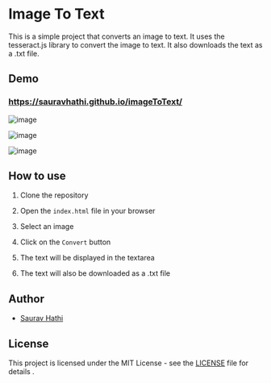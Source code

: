 # Image To Text

This is a simple project that converts an image to text. It uses the tesseract.js library to convert the image to text. It also downloads the text as a .txt file.

## Demo

### https://sauravhathi.github.io/imageToText/

![image](https://user-images.githubusercontent.com/61316762/203771705-998822b9-9689-45ba-8518-6cfbec9e7f78.png)

![image](https://user-images.githubusercontent.com/61316762/203771710-b0478a06-d20f-43c9-9a51-e70093ffcc07.png)

![image](https://user-images.githubusercontent.com/61316762/203771726-39894358-f44e-4b33-b7c1-778d66f3f787.png)

## How to use

1. Clone the repository

2. Open the `index.html` file in your browser

3. Select an image

4. Click on the `Convert` button

5. The text will be displayed in the textarea

6. The text will also be downloaded as a .txt file

## Author

- [Saurav Hathi](https://github.com/sauravhathi)

## License

This project is licensed under the MIT License - see the [LICENSE](https://github.com/sauravhathi/imageToText/blob/master/LICENSE) file for details .
